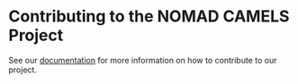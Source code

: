 # Contributing to the NOMAD CAMELS Project

See our [documentation](https://fau-lap.github.io/NOMAD-CAMELS/doc/contribute/general_process.html) for more information on how to contribute to our project.
